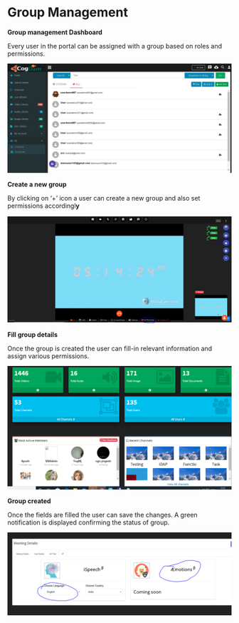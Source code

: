 # Group Management

**Group management Dashboard**

Every user in the portal can be assigned with a group based on roles and permissions.

![](../../.gitbook/assets/image%20%28153%29.png)

**Create a new group**

By clicking on ‘+’ icon a user can create a new group and also set permissions accordingl**y**

![](../../.gitbook/assets/image%20%28248%29.png)

**Fill group details**

Once the group is created the user can fill-in relevant information and assign various permissions.

![](../../.gitbook/assets/image%20%2823%29.png)

**Group created**

Once the fields are filled the user can save the changes. A green notification is displayed confirming the status of group.

![](../../.gitbook/assets/image%20%28256%29.png)

